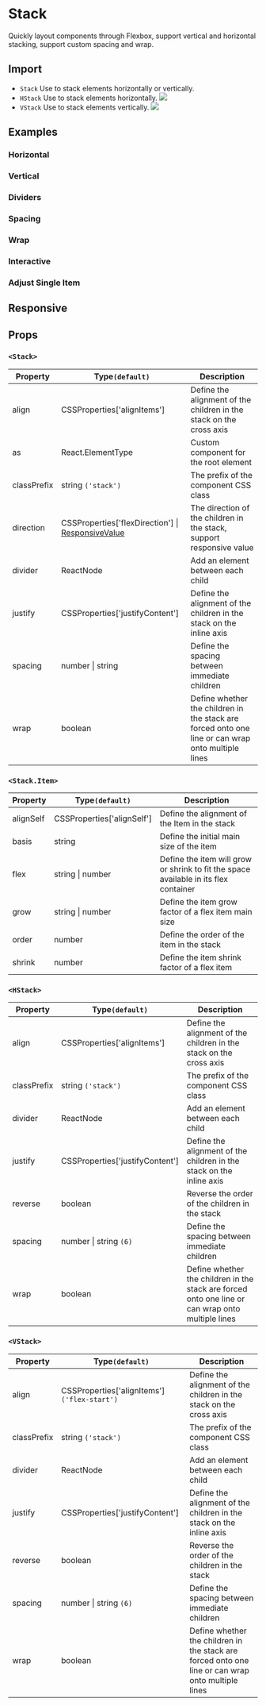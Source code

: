 # Stack

Quickly layout components through Flexbox, support vertical and horizontal stacking, support custom spacing and wrap.

## Import

<!--{include:<import-guide>}-->

- `Stack` Use to stack elements horizontally or vertically.
- `HStack` Use to stack elements horizontally. ![][5.65.0]
- `VStack` Use to stack elements vertically. ![][5.65.0]

## Examples

### Horizontal

<!--{include:`horizontal.md`}-->

### Vertical

<!--{include:`vertical.md`}-->

### Dividers

<!--{include:`divider.md`}-->

### Spacing

<!--{include:`space.md`}-->

### Wrap

<!--{include:`wrap.md`}-->

### Interactive

<!--{include:`interactive.md`}-->

### Adjust Single Item

<!--{include:`adjust-single-item.md`}-->

## Responsive

<!--{include:<example-responsive>}-->

## Props

### `<Stack>`

| Property    | Type`(default)`                                                 | Description                                                                                       |
| ----------- | --------------------------------------------------------------- | ------------------------------------------------------------------------------------------------- |
| align       | CSSProperties['alignItems']                                     | Define the alignment of the children in the stack on the cross axis                               |
| as          | React.ElementType                                               | Custom component for the root element                                                             |
| classPrefix | string `('stack')`                                              | The prefix of the component CSS class                                                             |
| direction   | CSSProperties['flexDirection'] \| [ResponsiveValue][responsive] | The direction of the children in the stack, support responsive value                              |
| divider     | ReactNode                                                       | Add an element between each child                                                                 |
| justify     | CSSProperties['justifyContent']                                 | Define the alignment of the children in the stack on the inline axis                              |
| spacing     | number \| string                                                | Define the spacing between immediate children                                                     |
| wrap        | boolean                                                         | Define whether the children in the stack are forced onto one line or can wrap onto multiple lines |

### `<Stack.Item>`

| Property  | Type`(default)`            | Description                                                                          |
| --------- | -------------------------- | ------------------------------------------------------------------------------------ |
| alignSelf | CSSProperties['alignSelf'] | Define the alignment of the Item in the stack                                        |
| basis     | string                     | Define the initial main size of the item                                             |
| flex      | string \| number           | Define the item will grow or shrink to fit the space available in its flex container |
| grow      | string \| number           | Define the item grow factor of a flex item main size                                 |
| order     | number                     | Define the order of the item in the stack                                            |
| shrink    | number                     | Define the item shrink factor of a flex item                                         |

### `<HStack>`

| Property    | Type`(default)`                 | Description                                                                                       |
| ----------- | ------------------------------- | ------------------------------------------------------------------------------------------------- |
| align       | CSSProperties['alignItems']     | Define the alignment of the children in the stack on the cross axis                               |
| classPrefix | string `('stack')`              | The prefix of the component CSS class                                                             |
| divider     | ReactNode                       | Add an element between each child                                                                 |
| justify     | CSSProperties['justifyContent'] | Define the alignment of the children in the stack on the inline axis                              |
| reverse     | boolean                         | Reverse the order of the children in the stack                                                    |
| spacing     | number \| string `(6)`          | Define the spacing between immediate children                                                     |
| wrap        | boolean                         | Define whether the children in the stack are forced onto one line or can wrap onto multiple lines |

### `<VStack>`

| Property    | Type`(default)`                              | Description                                                                                       |
| ----------- | -------------------------------------------- | ------------------------------------------------------------------------------------------------- |
| align       | CSSProperties['alignItems'] `('flex-start')` | Define the alignment of the children in the stack on the cross axis                               |
| classPrefix | string `('stack')`                           | The prefix of the component CSS class                                                             |
| divider     | ReactNode                                    | Add an element between each child                                                                 |
| justify     | CSSProperties['justifyContent']              | Define the alignment of the children in the stack on the inline axis                              |
| reverse     | boolean                                      | Reverse the order of the children in the stack                                                    |
| spacing     | number \| string `(6)`                       | Define the spacing between immediate children                                                     |
| wrap        | boolean                                      | Define whether the children in the stack are forced onto one line or can wrap onto multiple lines |

<!--{include:(_common/types/responsive-value.md)}-->

[responsive]: #code-ts-responsive-value-code
[5.65.0]: https://img.shields.io/badge/>=-v5.65.0-blue

